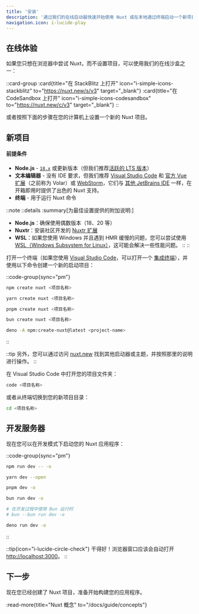 ```yaml
---
title: '安装'
description: '通过我们的在线启动器快速开始使用 Nuxt 或在本地通过终端启动一个新项目。'
navigation.icon: i-lucide-play
---
```


## 在线体验

如果您只想在浏览器中尝试 Nuxt，而不设置项目，可以使用我们的在线沙盒之一：

::card-group
  :card{title="在 StackBlitz 上打开" icon="i-simple-icons-stackblitz" to="https://nuxt.new/s/v3" target="_blank"}
  :card{title="在 CodeSandbox 上打开" icon="i-simple-icons-codesandbox" to="https://nuxt.new/c/v3" target="_blank"}
::

或者按照下面的步骤在您的计算机上设置一个新的 Nuxt 项目。

## 新项目

<!-- TODO: need to fix upstream in nuxt/nuxt.com -->
<!-- markdownlint-disable-next-line MD001 -->
#### 前提条件

- **Node.js** - [`18.x`](https://nodejs.org/en) 或更新版本（但我们推荐[活跃的 LTS 版本](https://github.com/nodejs/release#release-schedule)）
- **文本编辑器** - 没有 IDE 要求，但我们推荐 [Visual Studio Code](https://code.visualstudio.com/) 和 [官方 Vue 扩展](https://marketplace.visualstudio.com/items?itemName=Vue.volar)（之前称为 Volar）或 [WebStorm](https://www.jetbrains.com/webstorm/)，它们与 [其他 JetBrains IDE](https://www.jetbrains.com/ides/) 一样，在开箱即用时提供了出色的 Nuxt 支持。
- **终端** - 用于运行 Nuxt 命令

::note
  ::details
  :summary[为最佳设置提供的附加说明:]
  - **Node.js**：确保使用偶数版本（18、20 等）
  - **Nuxtr**：安装社区开发的 [Nuxtr 扩展](https://marketplace.visualstudio.com/items?itemName=Nuxtr.nuxtr-vscode)
  - **WSL**：如果您使用 Windows 并且遇到 HMR 缓慢的问题，您可以尝试使用 [WSL（Windows Subsystem for Linux）](https://docs.microsoft.com/en-us/windows/wsl/install)，这可能会解决一些性能问题。
  ::
::

打开一个终端（如果您使用 [Visual Studio Code](https://code.visualstudio.com)，可以打开一个 [集成终端](https://code.visualstudio.com/docs/editor/integrated-terminal)），并使用以下命令创建一个新的启动项目：

::code-group{sync="pm"}

```bash [npm]
npm create nuxt <项目名称>
```

```bash [yarn]
yarn create nuxt <项目名称>
```

```bash [pnpm]
pnpm create nuxt <项目名称>
```

```bash [bun]
bun create nuxt <项目名称>
```

```bash [deno]
deno -A npm:create-nuxt@latest <project-name>
```

::

::tip
另外，您可以通过访问 [nuxt.new](https://nuxt.new) 找到其他启动器或主题，并按照那里的说明进行操作。
::

在 Visual Studio Code 中打开您的项目文件夹：

```bash [终端]
code <项目名称>
```

或者从终端切换到您的新项目目录：

```bash
cd <项目名称>
```

## 开发服务器

现在您可以在开发模式下启动您的 Nuxt 应用程序：

::code-group{sync="pm"}

```bash [npm]
npm run dev -- -o
```

```bash [yarn]
yarn dev --open
```

```bash [pnpm]
pnpm dev -o
```

```bash [bun]
bun run dev -o

# 在开发过程中使用 Bun 运行时
# bun --bun run dev -o
```

```bash [deno]
deno run dev -o
```
::

::tip{icon="i-lucide-circle-check"}
干得好！浏览器窗口应该会自动打开 <http://localhost:3000>。
::

## 下一步

现在您已经创建了 Nuxt 项目，准备开始构建您的应用程序。

:read-more{title="Nuxt 概念" to="/docs/guide/concepts"}